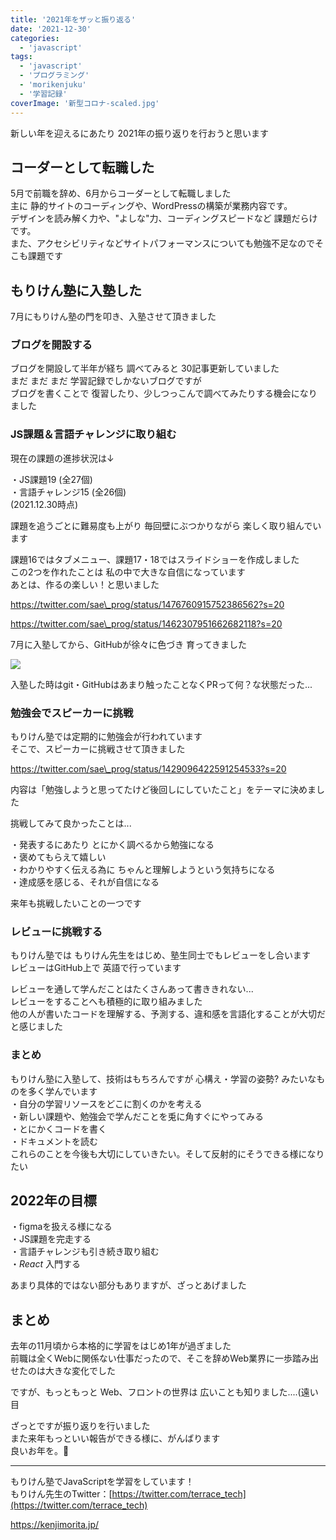 ```yaml
---
title: '2021年をザッと振り返る'
date: '2021-12-30'
categories:
  - 'javascript'
tags:
  - 'javascript'
  - 'プログラミング'
  - 'morikenjuku'
  - '学習記録'
coverImage: '新型コロナ-scaled.jpg'
---
```


新しい年を迎えるにあたり 2021年の振り返りを行おうと思います

## コーダーとして転職した

5月で前職を辞め、6月からコーダーとして転職しました  
主に 静的サイトのコーディングや、WordPressの構築が業務内容です。  
デザインを読み解く力や、"よしな"力、コーディングスピードなど 課題だらけです。  
また、アクセシビリティなどサイトパフォーマンスについても勉強不足なのでそこも課題です

## もりけん塾に入塾した

7月にもりけん塾の門を叩き、入塾させて頂きました

### ブログを開設する

ブログを開設して半年が経ち 調べてみると 30記事更新していました  
まだ まだ まだ 学習記録でしかないブログですが  
ブログを書くことで 復習したり、少しつっこんで調べてみたりする機会になりました

### JS課題＆言語チャレンジに取り組む

現在の課題の進捗状況は↓

・JS課題19 (全27個)  
・言語チャレンジ15 (全26個)  
(2021.12.30時点)

課題を追うごとに難易度も上がり 毎回壁にぶつかりながら 楽しく取り組んでいます

課題16ではタブメニュー、課題17・18ではスライドショーを作成しました  
この2つを作れたことは 私の中で大きな自信になっています  
あとは、作るの楽しい！と思いました

https://twitter.com/sae\_prog/status/1476760915752386562?s=20

https://twitter.com/sae\_prog/status/1462307951662682118?s=20

7月に入塾してから、GitHubが徐々に色づき 育ってきました

![](/images/スクリーンショット-2021-12-30-11.57.22.png)

入塾した時はgit・GitHubはあまり触ったことなくPRって何？な状態だった...

### 勉強会でスピーカーに挑戦

もりけん塾では定期的に勉強会が行われています  
そこで、スピーカーに挑戦させて頂きました

https://twitter.com/sae\_prog/status/1429096422591254533?s=20

内容は「勉強しようと思ってたけど後回しにしていたこと」をテーマに決めました

挑戦してみて良かったことは...

・発表するにあたり とにかく調べるから勉強になる  
・褒めてもらえて嬉しい  
・わかりやすく伝える為に ちゃんと理解しようという気持ちになる  
・達成感を感じる、それが自信になる

来年も挑戦したいことの一つです

### レビューに挑戦する

もりけん塾では もりけん先生をはじめ、塾生同士でもレビューをし合います  
レビューはGitHub上で 英語で行っています

レビューを通して学んだことはたくさんあって書ききれない...  
レビューをすることへも積極的に取り組みました  
他の人が書いたコードを理解する、予測する、違和感を言語化することが大切だと感じました

### まとめ

もりけん塾に入塾して、技術はもちろんですが 心構え・学習の姿勢? みたいなものを多く学んでいます  
・自分の学習リソースをどこに割くのかを考える  
・新しい課題や、勉強会で学んだことを兎に角すぐにやってみる  
・とにかくコードを書く  
・ドキュメントを読む  
これらのことを今後も大切にしていきたい。そして反射的にそうできる様になりたい

## 2022年の目標

・figmaを扱える様になる  
・JS課題を完走する  
・言語チャレンジも引き続き取り組む  
・_React_ 入門する

あまり具体的ではない部分もありますが、ざっとあげました

## まとめ

去年の11月頃から本格的に学習をはじめ1年が過ぎました  
前職は全くWebに関係ない仕事だったので、そこを辞めWeb業界に一歩踏み出せたのは大きな変化でした

ですが、もっともっと Web、フロントの世界は 広いことも知りました....(遠い目

ざっとですが振り返りを行いました  
また来年もっといい報告ができる様に、がんばります  
良いお年を。👋

---

もりけん塾でJavaScriptを学習をしています！  
もりけん先生のTwitter：[https://twitter.com/terrace_tech](https://twitter.com/terrace_tech)

https://kenjimorita.jp/
